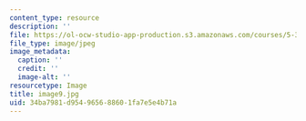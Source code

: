 ```yaml
---
content_type: resource
description: ''
file: https://ol-ocw-studio-app-production.s3.amazonaws.com/courses/5-301-chemistry-laboratory-techniques-january-iap-2012/34ba7981d954965688601fa7e5e4b71a_image9.jpg
file_type: image/jpeg
image_metadata:
  caption: ''
  credit: ''
  image-alt: ''
resourcetype: Image
title: image9.jpg
uid: 34ba7981-d954-9656-8860-1fa7e5e4b71a
---
```

